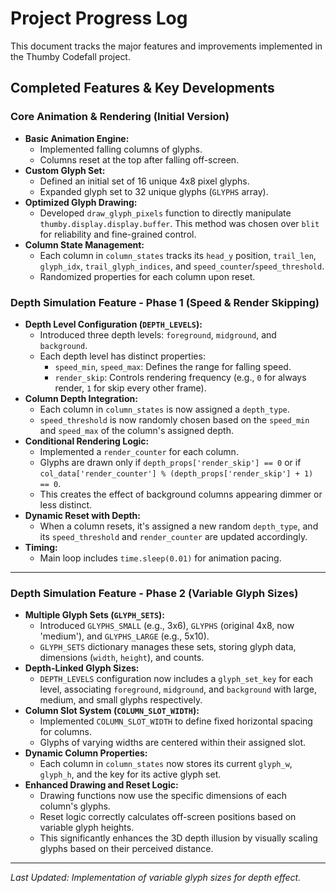 # Project Progress Log

This document tracks the major features and improvements implemented in the Thumby Codefall project.

## Completed Features & Key Developments

### Core Animation & Rendering (Initial Version)

*   **Basic Animation Engine:**
    *   Implemented falling columns of glyphs.
    *   Columns reset at the top after falling off-screen.
*   **Custom Glyph Set:**
    *   Defined an initial set of 16 unique 4x8 pixel glyphs.
    *   Expanded glyph set to 32 unique glyphs (`GLYPHS` array).
*   **Optimized Glyph Drawing:**
    *   Developed `draw_glyph_pixels` function to directly manipulate `thumby.display.display.buffer`. This method was chosen over `blit` for reliability and fine-grained control.
*   **Column State Management:**
    *   Each column in `column_states` tracks its `head_y` position, `trail_len`, `glyph_idx`, `trail_glyph_indices`, and `speed_counter`/`speed_threshold`.
    *   Randomized properties for each column upon reset.

### Depth Simulation Feature - Phase 1 (Speed & Render Skipping)

*   **Depth Level Configuration (`DEPTH_LEVELS`):**
    *   Introduced three depth levels: `foreground`, `midground`, and `background`.
    *   Each depth level has distinct properties:
        *   `speed_min`, `speed_max`: Defines the range for falling speed.
        *   `render_skip`: Controls rendering frequency (e.g., `0` for always render, `1` for skip every other frame).
*   **Column Depth Integration:**
    *   Each column in `column_states` is now assigned a `depth_type`.
    *   `speed_threshold` is now randomly chosen based on the `speed_min` and `speed_max` of the column's assigned depth.
*   **Conditional Rendering Logic:**
    *   Implemented a `render_counter` for each column.
    *   Glyphs are drawn only if `depth_props['render_skip'] == 0` or if `col_data['render_counter'] % (depth_props['render_skip'] + 1) == 0`.
    *   This creates the effect of background columns appearing dimmer or less distinct.
*   **Dynamic Reset with Depth:**
    *   When a column resets, it's assigned a new random `depth_type`, and its `speed_threshold` and `render_counter` are updated accordingly.
*   **Timing:**
    *   Main loop includes `time.sleep(0.01)` for animation pacing.

---

### Depth Simulation Feature - Phase 2 (Variable Glyph Sizes)

*   **Multiple Glyph Sets (`GLYPH_SETS`):**
    *   Introduced `GLYPHS_SMALL` (e.g., 3x6), `GLYPHS` (original 4x8, now 'medium'), and `GLYPHS_LARGE` (e.g., 5x10).
    *   `GLYPH_SETS` dictionary manages these sets, storing glyph data, dimensions (`width`, `height`), and counts.
*   **Depth-Linked Glyph Sizes:**
    *   `DEPTH_LEVELS` configuration now includes a `glyph_set_key` for each level, associating `foreground`, `midground`, and `background` with large, medium, and small glyphs respectively.
*   **Column Slot System (`COLUMN_SLOT_WIDTH`):**
    *   Implemented `COLUMN_SLOT_WIDTH` to define fixed horizontal spacing for columns.
    *   Glyphs of varying widths are centered within their assigned slot.
*   **Dynamic Column Properties:**
    *   Each column in `column_states` now stores its current `glyph_w`, `glyph_h`, and the key for its active glyph set.
*   **Enhanced Drawing and Reset Logic:**
    *   Drawing functions now use the specific dimensions of each column's glyphs.
    *   Reset logic correctly calculates off-screen positions based on variable glyph heights.
    *   This significantly enhances the 3D depth illusion by visually scaling glyphs based on their perceived distance.
---
*Last Updated: Implementation of variable glyph sizes for depth effect.*